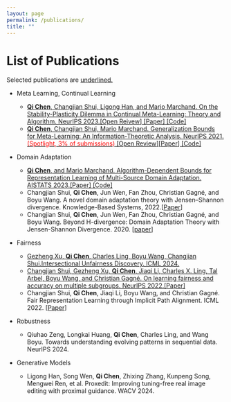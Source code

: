 ```yaml
---
layout: page
permalink: /publications/
title: ""  
---
```


<span></span>
# List of Publications

Selected publications are <span style="text-decoration: underline">underlined.</span>



 * Meta Learning, Continual Learning
    - <span style="text-decoration: underline"> **Qi Chen**, Changjian Shui, Ligong Han, and Mario Marchand. On the Stability-Plasticity Dilemma in Continual Meta-Learning: Theory and Algorithm. NeurIPS 2023.[[Open Reivew](https://openreview.net/forum?id=DNHGKeOhLl)] [[Paper](https://openreview.net/pdf?id=DNHGKeOhLl)] [[Code](https://github.com/livreQ/DynamicCML)]</span>
    - <span style="text-decoration: underline">**Qi Chen**, Changjian Shui, Mario Marchand. Generalization Bounds for Meta-Learning: An Information-Theoretic Analysis. NeurIPS 2021. <font color=red>(Spotlight, 3% of submissions)</font> [[Open Review](https://openreview.net/forum?id=9J2wV5E1Aq)][[Paper](https://proceedings.neurips.cc/paper/2021/file/d9d347f57ae11f34235b4555710547d8-Paper.pdf)] [[Code](https://github.com/livreQ/meta-sgld)] </span>
 * Domain Adaptation
    - <span style="text-decoration: underline">**Qi Chen**, and Mario Marchand. Algorithm-Dependent Bounds for Representation Learning of Multi-Source Domain Adaptation. AISTATS 2023.[[Paper](https://proceedings.mlr.press/v206/chen23h/chen23h.pdf)] [[Code](https://github.com/livreQ/IMDA)]</span>
    - Changjian Shui, **Qi Chen**, Jun Wen, Fan Zhou, Christian Gagné, and Boyu Wang. A novel domain adaptation theory with Jensen–Shannon divergence. Knowledge-Based Systems, 2022.[[Paper](https://openreview.net/pdf?id=ilDfZG2BVDh)]
    - Changjian Shui, **Qi Chen**, Jun Wen, Fan Zhou, Christian Gagné, and Boyu Wang. Beyond H-divergence: Domain Adaptation Theory with Jensen-Shannon Divergence. 2020. [[paper](https://arxiv.org/pdf/2007.15567.pdf)]


  * Fairness
    - <span style="text-decoration: underline">Gezheng Xu, **Qi Chen**, Charles Ling, Boyu Wang, Changjian Shui.Intersectional Unfairness Discovery. ICML 2024. </span>
    - <span style="text-decoration: underline">Changjian Shui, Gezheng Xu, **Qi Chen**, Jiaqi Li, Charles X. Ling, Tal Arbel, Boyu Wang, and Christian Gagné. On learning fairness and accuracy on multiple subgroups. NeurIPS 2022.[[Paper](https://proceedings.neurips.cc/paper_files/paper/2022/file/dc96134e169de5aea1ba1fc34dfb8419-Paper-Conference.pdf)]</span>
    - Changjian Shui, **Qi Chen**, Jiaqi Li, Boyu Wang, and Christian Gagné. Fair Representation Learning through Implicit Path Alignment. ICML 2022. [[Paper](https://arxiv.org/pdf/2205.13316.pdf)]
  * Robustness
    - Qiuhao Zeng, Longkai Huang, **Qi Chen**, Charles Ling, and Wang Boyu. Towards understanding evolving patterns in sequential data. NeurIPS 2024.

  * Generative Models
    - Ligong Han, Song Wen, **Qi Chen**, Zhixing Zhang, Kunpeng Song, Mengwei Ren, et al. Proxedit: Improving tuning-free real image editing with proximal guidance. WACV 2024.
